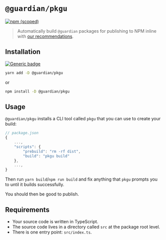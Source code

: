 # `@guardian/pkgu`

[![npm (scoped)](https://img.shields.io/npm/v/@guardian/pkgu)](https://www.npmjs.com/package/@guardian/pkgu)

> Automatically build `@guardian` packages for publishing to NPM inline with [our recommendations](https://github.com/guardian/recommendations/blob/master/npm-packages.md).

## Installation

[![Generic badge](https://img.shields.io/badge/google-chat-259082.svg)](https://chat.google.com/room/AAAAWwBdSMs)

```bash
yarn add -D @guardian/pkgu
```

or

```bash
npm install -D @guardian/pkgu
```

## Usage

`@guardian/pkgu` installs a CLI tool called `pkgu` that you can use to create your build:

```js
// package.json
{
    ...,
    "scripts": {
        "prebuild": "rm -rf dist",
        "build": "pkgu build"
    },
    ...,
}
```

Then run `yarn build`/`npm run build` and fix anything that `pkgu` prompts you to until it builds successfully.

You should then be good to publish.

## Requirements

-   Your source code is written in TypeScript.
-   The source code lives in a directory called `src` at the package root level.
-   There is one entry point: `src/index.ts`.
